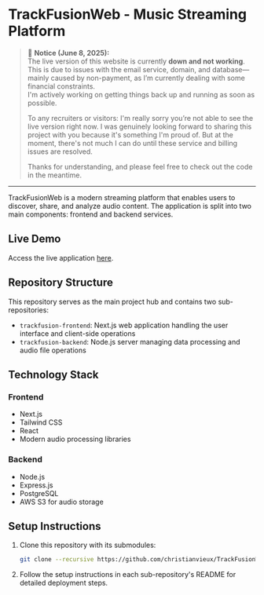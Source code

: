 # TrackFusionWeb - Music Streaming Platform

> 📌 **Notice (June 8, 2025):**  
> The live version of this website is currently **down and not working**. This is due to issues with the email service, domain, and database—mainly caused by non-payment, as I’m currently dealing with some financial constraints.  
> I'm actively working on getting things back up and running as soon as possible.  
> 
> To any recruiters or visitors: I'm really sorry you’re not able to see the live version right now. I was genuinely looking forward to sharing this project with you because it's something I'm proud of. But at the moment, there's not much I can do until these service and billing issues are resolved.  
> 
> Thanks for understanding, and please feel free to check out the code in the meantime.

---

TrackFusionWeb is a modern streaming platform that enables users to discover, share, and analyze audio content. The application is split into two main components: frontend and backend services.

## Live Demo

Access the live application [here](https://trackfusionweb.vercel.app/home).

## Repository Structure

This repository serves as the main project hub and contains two sub-repositories:

- `trackfusion-frontend`: Next.js web application handling the user interface and client-side operations
- `trackfusion-backend`: Node.js server managing data processing and audio file operations

## Technology Stack

### Frontend
- Next.js
- Tailwind CSS
- React
- Modern audio processing libraries

### Backend
- Node.js
- Express.js
- PostgreSQL
- AWS S3 for audio storage

## Setup Instructions

1. Clone this repository with its submodules:
   ```bash
   git clone --recursive https://github.com/christianvieux/TrackFusionWeb.git

2. Follow the setup instructions in each sub-repository's README for detailed deployment steps.
